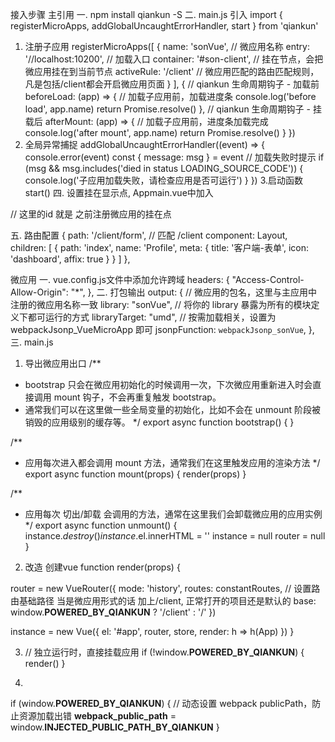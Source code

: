 
接入步骤
主引用
一. npm install qiankun -S
二. main.js 引入
import {
  registerMicroApps,
  addGlobalUncaughtErrorHandler,
  start
} from 'qiankun'
1. 注册子应用
registerMicroApps([
{ 
        name: 'sonVue',  // 微应用名称
        entry: '//localhost:10200', // 加载入口
        container: '#son-client', // 挂在节点，会把微应用挂在到当前节点
        activeRule: '/client'  // 微应用匹配的路由匹配规则，凡是包括/client都会开启微应用页面
      }
], 
{
// qiankun 生命周期钩子 - 加载前
  beforeLoad: (app) => {
    // 加载子应用前，加载进度条
    console.log('before load', app.name)
    return Promise.resolve()
  },
  // qiankun 生命周期钩子 - 挂载后
  afterMount: (app) => {
    // 加载子应用前，进度条加载完成
    console.log('after mount', app.name)
    return Promise.resolve()
  }
})
2. 全局异常捕捉
addGlobalUncaughtErrorHandler((event) => {
  console.error(event)
  const { message: msg } = event
  // 加载失败时提示
  if (msg && msg.includes('died in status LOADING_SOURCE_CODE')) {
    console.log('子应用加载失败，请检查应用是否可运行')
  }
})
3.启动函数
start()
四. 设置挂在显示点,
Appmain.vue中加入
<div id="son-client"></div>    // 这里的id 就是 之前注册微应用的挂在点

五. 路由配置
{
    path: '/client/form',  // 匹配 /client
    component: Layout,
    children: [
      {
        path: 'index',
        name: 'Profile',
        meta: { title: '客户端-表单', icon: 'dashboard', affix: true }
      }
    ]
  },

微应用
一. vue.config.js文件中添加允许跨域
headers: {
      "Access-Control-Allow-Origin": "*",
    },
二. 打包输出
output: {
      // 微应用的包名，这里与主应用中注册的微应用名称一致
      library: "sonVue",
      // 将你的 library 暴露为所有的模块定义下都可运行的方式
      libraryTarget: "umd",
      // 按需加载相关，设置为 webpackJsonp_VueMicroApp 即可
      jsonpFunction: `webpackJsonp_sonVue`,
    },
三. main.js
1. 导出微应用出口
/**
 * bootstrap 只会在微应用初始化的时候调用一次，下次微应用重新进入时会直接调用 mount 钩子，不会再重复触发 bootstrap。
 * 通常我们可以在这里做一些全局变量的初始化，比如不会在 unmount 阶段被销毁的应用级别的缓存等。
 */
export async function bootstrap() {
}

/**
 * 应用每次进入都会调用 mount 方法，通常我们在这里触发应用的渲染方法
 */
export async function mount(props) {
  render(props)
}

/**
 * 应用每次 切出/卸载 会调用的方法，通常在这里我们会卸载微应用的应用实例
 */
export async function unmount() {
  instance.$destroy()
  instance.$el.innerHTML = ''
  instance = null
  router = null
}

2. 改造 创建vue
function render(props) {

  router = new VueRouter({
    mode: 'history',
    routes: constantRoutes,
// 设置路由基础路径  当是微应用形式的话 加上/client, 正常打开的项目还是默认的
    base: window.__POWERED_BY_QIANKUN__ ? '/client' : '/' 
  })

  instance = new Vue({
    el: '#app',
    router,
    store,
    render: h => h(App)
  })
}

3. // 独立运行时，直接挂载应用
if (!window.__POWERED_BY_QIANKUN__) {
  render()
}

4. 
if (window.__POWERED_BY_QIANKUN__) {
  // 动态设置 webpack publicPath，防止资源加载出错
  __webpack_public_path__ = window.__INJECTED_PUBLIC_PATH_BY_QIANKUN__
}